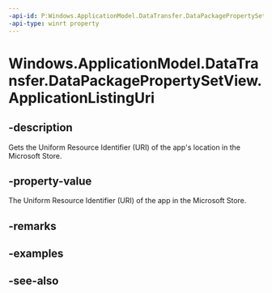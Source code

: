 ```yaml
---
-api-id: P:Windows.ApplicationModel.DataTransfer.DataPackagePropertySetView.ApplicationListingUri
-api-type: winrt property
---
```


<!-- Property syntax
public Windows.Foundation.Uri ApplicationListingUri { get; }
-->

# Windows.ApplicationModel.DataTransfer.DataPackagePropertySetView.ApplicationListingUri

## -description
Gets the Uniform Resource Identifier (URI) of the app's location in the Microsoft Store.

## -property-value
The Uniform Resource Identifier (URI) of the app in the Microsoft Store.

## -remarks

## -examples

## -see-also
